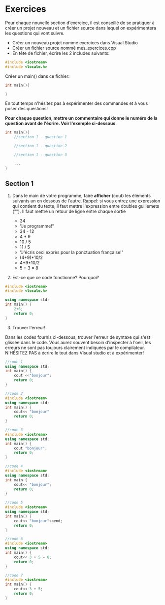# Exercices


Pour chaque nouvelle section d'exercice, il est conseillé de se pratiquer à créer un projet nouveau et un fichier source dans lequel on expérimentera les questions qui vont suivre.


- Créer un nouveau projet nommé exercices dans Visual Studio
- Créer un fichier source nommé mes_exercices.cpp
- En tête de fichier, écrire les 2 includes suivants:

```cpp
#include <iostream>
#include <locale.h>

```

Créer un main() dans ce fichier:
```cpp
int main(){

}

```
 En tout temps n'hésitez pas à expérimenter des commandes et à vous poser des questions!

 **Pour chaque question, mettre un commentaire qui donne le numéro de la question avant de l'écrire. Voir l'exemple ci-dessous**.

```cpp
int main(){
    //section 1 - question 1

    //section 1 - question 2

    //section 1 - question 3

    ...
}
```

## Section 1

1. Dans le main de votre programme, faire **afficher** (cout) les éléments suivants un en dessous de l'autre. Rappel: si vous entrez une expression qui contient du texte, il faut mettre l'expression entre doubles guillemets (""). Il faut mettre un retour de ligne entre chaque sortie
    - 34
    - "Je programme!"
    - 34 - 12
    - 4 * 9
    - 10 / 5
    - 11 / 5
    - "J'écris ceci exprès pour la ponctuation française!"
    - (4+9)*10/2
    - 4+9*10/2
    - 5 + 3 = 8

2. Est-ce que ce code fonctionne? Pourquoi? 

```cpp
#include <iostream>
#include <locale.h>

using namespace std;
int main() {
    2+6;
    return 0;
}
```

3. Trouver l'erreur! 

Dans les codes fournis ci-dessous, trouver l'erreur de syntaxe qui s'est glissée dans le code. Vous aurez souvent besoin d'inspecter à l'oeil, les erreurs ne sont pas toujours clairement indiquées par le compilateur. N'HÉSITEZ PAS à écrire le tout dans Visual studio et à expérimenter!

```cpp
//code 1
using namespace std;
int main() {
    cout <<"bonjour";
    return 0;
}
```
```cpp
//code 2
#include <iostream>
using namespace std;
int main() {
    cout<< "bonjour"
    return 0;
}
```

```cpp
//code 3
#include <iostream>
using namespace std;
int main() {
    cout "bonjour";
    return 0;
}
```
```cpp
//code 4
#include <iostream>
using namespace std;
int main {
    cout<< "bonjour";
    return 0;
}
```
```cpp
//code 5
#include <iostream>
using namespace std;
int main() {
    cout<< "bonjour"<<end;
    return 0;
}
```

```cpp
//code 6
#include <iostream>
using namespace std;
int main() {
    cout<< 3 + 5 = 8;
    return 0;
}
```
```cpp
//code 7 
#include <iostream>
int main() {
    cout<< 3 + 5;
    return 0;
}
```
 

